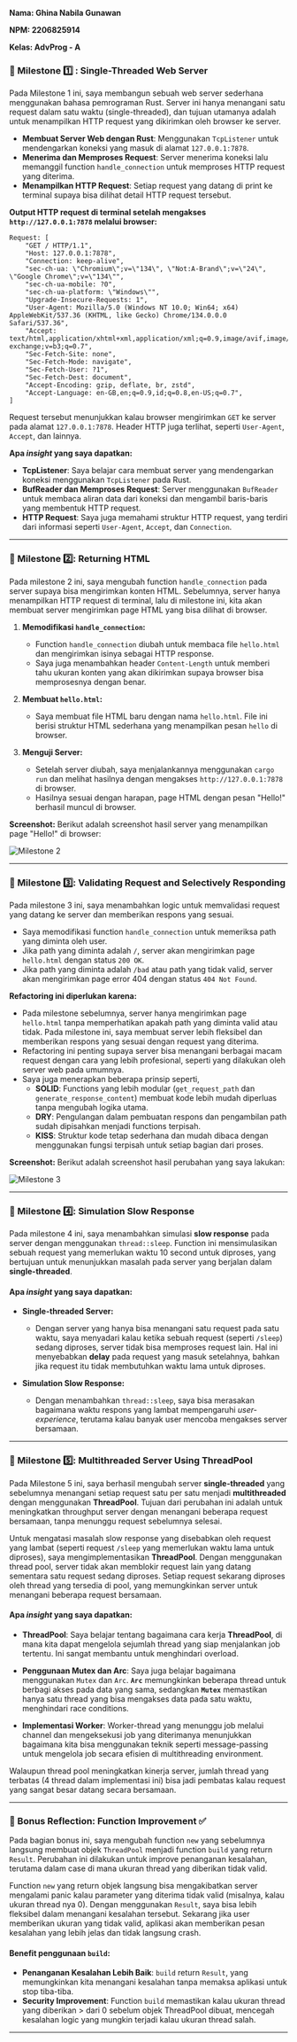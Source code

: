 **Nama: Ghina Nabila Gunawan**

**NPM: 2206825914**

**Kelas: AdvProg - A**

### 🚀 Milestone 1️⃣ : Single-Threaded Web Server

Pada Milestone 1 ini, saya membangun sebuah web server sederhana menggunakan bahasa pemrograman Rust. Server ini hanya menangani satu request dalam satu waktu (single-threaded), dan tujuan utamanya adalah untuk menampilkan HTTP request yang dikirimkan oleh browser ke server.
- **Membuat Server Web dengan Rust**: Menggunakan `TcpListener` untuk mendengarkan koneksi yang masuk di alamat `127.0.0.1:7878`.
- **Menerima dan Memproses Request**: Server menerima koneksi lalu memanggil function `handle_connection` untuk memproses HTTP request yang diterima.
- **Menampilkan HTTP Request**: Setiap request yang datang di print ke terminal supaya bisa dilihat detail HTTP request tersebut.

**Output HTTP request di terminal setelah mengakses `http://127.0.0.1:7878` melalui browser:**
```plaintext
Request: [
    "GET / HTTP/1.1",
    "Host: 127.0.0.1:7878",
    "Connection: keep-alive",
    "sec-ch-ua: \"Chromium\";v=\"134\", \"Not:A-Brand\";v=\"24\", \"Google Chrome\";v=\"134\"",
    "sec-ch-ua-mobile: ?0",
    "sec-ch-ua-platform: \"Windows\"",
    "Upgrade-Insecure-Requests: 1",
    "User-Agent: Mozilla/5.0 (Windows NT 10.0; Win64; x64) AppleWebKit/537.36 (KHTML, like Gecko) Chrome/134.0.0.0 Safari/537.36",
    "Accept: text/html,application/xhtml+xml,application/xml;q=0.9,image/avif,image/webp,image/apng,*/*;q=0.8,application/signed-exchange;v=b3;q=0.7",
    "Sec-Fetch-Site: none",
    "Sec-Fetch-Mode: navigate",
    "Sec-Fetch-User: ?1",
    "Sec-Fetch-Dest: document",
    "Accept-Encoding: gzip, deflate, br, zstd",
    "Accept-Language: en-GB,en;q=0.9,id;q=0.8,en-US;q=0.7",
]
```

Request tersebut menunjukkan kalau browser mengirimkan `GET` ke server pada alamat `127.0.0.1:7878`. Header HTTP juga terlihat, seperti `User-Agent`, `Accept`, dan lainnya.

**Apa _insight_ yang saya dapatkan:**
- **TcpListener**: Saya belajar cara membuat server yang mendengarkan koneksi menggunakan `TcpListener` pada Rust.
- **BufReader dan Memproses Request**: Server menggunakan `BufReader` untuk membaca aliran data dari koneksi dan mengambil baris-baris yang membentuk HTTP request.
- **HTTP Request**: Saya juga memahami struktur HTTP request, yang terdiri dari informasi seperti `User-Agent`, `Accept`, dan `Connection`.

---

### 🚀 Milestone 2️⃣: Returning HTML

Pada milestone 2 ini, saya mengubah function `handle_connection` pada server supaya bisa mengirimkan konten HTML. Sebelumnya, server hanya menampilkan HTTP request di terminal, lalu di milestone ini, kita akan membuat server mengirimkan page HTML yang bisa dilihat di browser.
1. **Memodifikasi `handle_connection`:**
    - Function `handle_connection` diubah untuk membaca file `hello.html` dan mengirimkan isinya sebagai HTTP response.
    - Saya juga menambahkan header `Content-Length` untuk memberi tahu ukuran konten yang akan dikirimkan supaya browser bisa memprosesnya dengan benar.

2. **Membuat `hello.html`:**
    - Saya membuat file HTML baru dengan nama `hello.html`. File ini berisi struktur HTML sederhana yang menampilkan pesan `hello` di browser.

3. **Menguji Server:**
    - Setelah server diubah, saya menjalankannya menggunakan `cargo run` dan melihat hasilnya dengan mengakses `http://127.0.0.1:7878` di browser.
    - Hasilnya sesuai dengan harapan, page HTML dengan pesan "Hello!" berhasil muncul di browser.

**Screenshot:**
Berikut adalah screenshot hasil server yang menampilkan page "Hello!" di browser:

![Milestone 2](image/Milestone2.png)

---

### 🚀 Milestone 3️⃣: Validating Request and Selectively Responding

Pada milestone 3 ini, saya menambahkan logic untuk memvalidasi request yang datang ke server dan memberikan respons yang sesuai.
- Saya memodifikasi function `handle_connection` untuk memeriksa path yang diminta oleh user.
- Jika path yang diminta adalah `/`, server akan mengirimkan page `hello.html` dengan status `200 OK`.
- Jika path yang diminta adalah `/bad` atau path yang tidak valid, server akan mengirimkan page error 404 dengan status `404 Not Found`.

**Refactoring ini diperlukan karena:**
- Pada milestone sebelumnya, server hanya mengirimkan page `hello.html` tanpa memperhatikan apakah path yang diminta valid atau tidak. Pada milestone ini, saya membuat server lebih fleksibel dan memberikan respons yang sesuai dengan request yang diterima.
- Refactoring ini penting supaya server bisa menangani berbagai macam request dengan cara yang lebih profesional, seperti yang dilakukan oleh server web pada umumnya.
- Saya juga menerapkan beberapa prinsip seperti, 
    - **SOLID**: Functions yang lebih modular (`get_request_path` dan `generate_response_content`) membuat kode lebih mudah diperluas tanpa mengubah logika utama.
    - **DRY**: Pengulangan dalam pembuatan respons dan pengambilan path sudah dipisahkan menjadi functions terpisah.
    - **KISS**: Struktur kode tetap sederhana dan mudah dibaca dengan menggunakan fungsi terpisah untuk setiap bagian dari proses. 

**Screenshot:**
Berikut adalah screenshot hasil perubahan yang saya lakukan:

![Milestone 3](image/Milestone3.png)

---

### 🚀 Milestone 4️⃣: Simulation Slow Response

Pada milestone 4 ini, saya menambahkan simulasi **slow response** pada server dengan menggunakan `thread::sleep`. Function ini mensimulasikan sebuah request yang memerlukan waktu 10 second untuk diproses, yang bertujuan untuk menunjukkan masalah pada server yang berjalan dalam **single-threaded**.

#### Apa _insight_ yang saya dapatkan:
- **Single-threaded Server:**
   - Dengan server yang hanya bisa menangani satu request pada satu waktu, saya menyadari kalau ketika sebuah request (seperti `/sleep`) sedang diproses, server tidak bisa memproses request lain. Hal ini menyebabkan **delay** pada request yang masuk setelahnya, bahkan jika request itu tidak membutuhkan waktu lama untuk diproses.

- **Simulation Slow Response:**
   - Dengan menambahkan `thread::sleep`, saya bisa merasakan bagaimana waktu respons yang lambat mempengaruhi _user-experience_, terutama kalau banyak user mencoba mengakses server bersamaan.

---

### 🚀 Milestone 5️⃣: Multithreaded Server Using ThreadPool

Pada Milestone 5 ini, saya berhasil mengubah server **single-threaded** yang sebelumnya menangani setiap request satu per satu menjadi **multithreaded** dengan menggunakan **ThreadPool**. Tujuan dari perubahan ini adalah untuk meningkatkan throughput server dengan menangani beberapa request bersamaan, tanpa menunggu request sebelumnya selesai.

Untuk mengatasi masalah slow response yang disebabkan oleh request yang lambat (seperti request `/sleep` yang memerlukan waktu lama untuk diproses), saya mengimplementasikan **ThreadPool**. Dengan menggunakan thread pool, server tidak akan memblokir request lain yang datang sementara satu request sedang diproses. Setiap request sekarang diproses oleh thread yang tersedia di pool, yang memungkinkan server untuk menangani beberapa request bersamaan.

#### Apa _insight_ yang saya dapatkan:
- **ThreadPool**: Saya belajar tentang bagaimana cara kerja **ThreadPool**, di mana kita dapat mengelola sejumlah thread yang siap menjalankan job tertentu. Ini sangat membantu untuk menghindari overload.

- **Penggunaan Mutex dan Arc**: Saya juga belajar bagaimana menggunakan `Mutex` dan `Arc`. **`Arc`** memungkinkan beberapa thread untuk berbagi akses pada data yang sama, sedangkan **`Mutex`** memastikan hanya satu thread yang bisa mengakses data pada satu waktu, menghindari race conditions.

- **Implementasi Worker**: Worker-thread yang menunggu job melalui channel dan mengeksekusi job yang diterimanya menunjukkan bagaimana kita bisa menggunakan teknik seperti message-passing untuk mengelola job secara efisien di multithreading environment.

Walaupun thread pool meningkatkan kinerja server, jumlah thread yang terbatas (4 thread dalam implementasi ini) bisa jadi pembatas kalau request yang sangat besar datang secara bersamaan.

---

### 🚀 Bonus Reflection: Function Improvement ✅

Pada bagian bonus ini, saya mengubah function `new` yang sebelumnya langsung membuat objek `ThreadPool` menjadi function `build` yang return `Result`. Perubahan ini dilakukan untuk improve penanganan kesalahan, terutama dalam case di mana ukuran thread yang diberikan tidak valid.

Function `new` yang return objek langsung bisa mengakibatkan server mengalami panic kalau parameter yang diterima tidak valid (misalnya, kalau ukuran thread nya 0). Dengan menggunakan `Result`, saya bisa lebih fleksibel dalam menangani kesalahan tersebut. Sekarang jika user memberikan ukuran yang tidak valid, aplikasi akan memberikan pesan kesalahan yang lebih jelas dan tidak langsung crash.

#### Benefit penggunaan `build`:
- **Penanganan Kesalahan Lebih Baik**: `build` return `Result`, yang memungkinkan kita menangani kesalahan tanpa memaksa aplikasi untuk stop tiba-tiba.
- **Security Improvement**: Function `build` memastikan kalau ukuran thread yang diberikan > dari 0 sebelum objek ThreadPool dibuat, mencegah kesalahan logic yang mungkin terjadi kalau ukuran thread salah.

---

